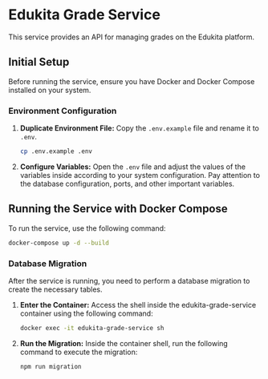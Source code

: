 # Edukita Grade Service

This service provides an API for managing grades on the Edukita platform.

## Initial Setup

Before running the service, ensure you have Docker and Docker Compose installed on your system.

### Environment Configuration

1.  **Duplicate Environment File:** Copy the `.env.example` file and rename it to `.env`.
    ```bash
    cp .env.example .env
    ```
2.  **Configure Variables:** Open the `.env` file and adjust the values of the variables inside according to your system configuration.  Pay attention to the database configuration, ports, and other important variables.

## Running the Service with Docker Compose

To run the service, use the following command:

```bash
docker-compose up -d --build
```



###  Database Migration

After the service is running, you need to perform a database migration to create the necessary tables.

1.  **Enter the Container:** Access the shell inside the edukita-grade-service container using the following command:
    ```bash
    docker exec -it edukita-grade-service sh
    ```

1.  **Run the Migration:** Inside the container shell, run the following command to execute the migration:
    ```bash
    npm run migration
    ```